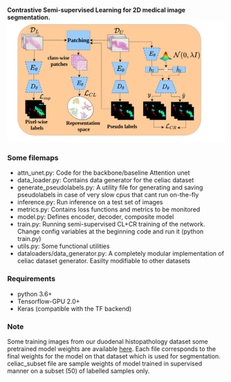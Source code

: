 **Contrastive Semi-supervised Learning for 2D medical image segmentation.**
![](images/model.jpg)
### Some filemaps
- attn_unet.py: Code for the backbone/baseline Attention unet
- data_loader.py: Contains data generator for the celiac dataset
- generate_pseudolabels.py: A utility file for generating and saving pseudolabels in case of very slow cpus that cant run on-the-fly
- inference.py: Run inference on a test set of images
- metrics.py: Contains loss functions and metrics to be monitored
- model.py: Defines encoder, decoder, composite model
- train.py: Running semi-supervised CL+CR training of the network. Change config variables at the beginning code and run it (python train.py)
- utils.py: Some functional utilities
- dataloaders/data_generator.py: A completely modular implementation of celiac dataset generator. Easilty modifiable to other datasets

### Requirements
- python 3.6+
- Tensorflow-GPU 2.0+
- Keras (compatible with the TF backend)

### Note
Some training images from our duodenal histopathology dataset some pretrained model weights are available [here](https://drive.google.com/drive/folders/1IZXRTOWzMLngGeEpMriaBk7Io7zVY7yx?usp=sharing).
Each file corresponds to the final weights for the model on that dataset which is used for segmentation. celiac_subset file are sample weights of model trained in supervised manner on a subset (50) of labelled samples only.
